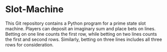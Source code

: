 # Slot-Machine

This Git repository contains a Python program for a prime state slot machine. 
Players can deposit an imaginary sum and place bets on lines. 
Betting on one line counts the first row, while betting on two lines counts the first and second rows. 
Similarly, betting on three lines includes all three rows for consideration.
